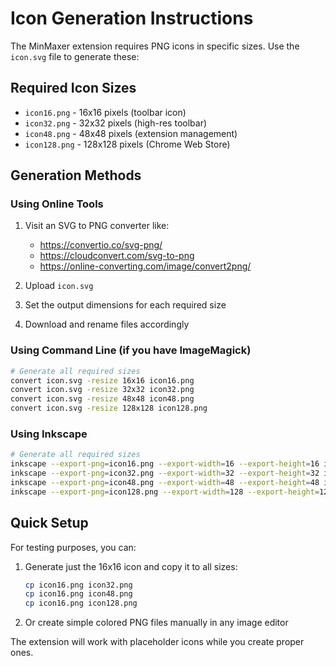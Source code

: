 # Icon Generation Instructions

The MinMaxer extension requires PNG icons in specific sizes. Use the `icon.svg` file to generate these:

## Required Icon Sizes

- `icon16.png` - 16x16 pixels (toolbar icon)
- `icon32.png` - 32x32 pixels (high-res toolbar)
- `icon48.png` - 48x48 pixels (extension management)
- `icon128.png` - 128x128 pixels (Chrome Web Store)

## Generation Methods

### Using Online Tools

1. Visit an SVG to PNG converter like:
   - https://convertio.co/svg-png/
   - https://cloudconvert.com/svg-to-png
   - https://online-converting.com/image/convert2png/

2. Upload `icon.svg`
3. Set the output dimensions for each required size
4. Download and rename files accordingly

### Using Command Line (if you have ImageMagick)

```bash
# Generate all required sizes
convert icon.svg -resize 16x16 icon16.png
convert icon.svg -resize 32x32 icon32.png
convert icon.svg -resize 48x48 icon48.png
convert icon.svg -resize 128x128 icon128.png
```

### Using Inkscape

```bash
# Generate all required sizes
inkscape --export-png=icon16.png --export-width=16 --export-height=16 icon.svg
inkscape --export-png=icon32.png --export-width=32 --export-height=32 icon.svg
inkscape --export-png=icon48.png --export-width=48 --export-height=48 icon.svg
inkscape --export-png=icon128.png --export-width=128 --export-height=128 icon.svg
```

## Quick Setup

For testing purposes, you can:

1. Generate just the 16x16 icon and copy it to all sizes:
   ```bash
   cp icon16.png icon32.png
   cp icon16.png icon48.png
   cp icon16.png icon128.png
   ```

2. Or create simple colored PNG files manually in any image editor

The extension will work with placeholder icons while you create proper ones. 
